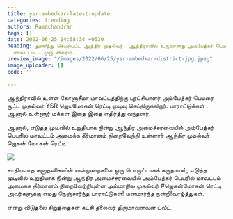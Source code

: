 ```yaml
---
title: ysr-ambedkar-latest-update
categories: trending
authors: Ramachandran
tags: []
date: 2022-06-25 14:58:34 +0530
heading: துணிந்து செயல்பட்ட ஆந்திர முதல்வர். ஆந்திராவில் உருவானது அம்பேத்கர் பெயரில்
  மாவட்டம்.. முழு விவரம்.
preview_image: "/images/2022/06/25/ysr-ambedkar-district-jpg.jpeg"
image_uploader: []
code: ''

---
```


ஆந்திராவில் உள்ள கோனாசீமா மாவட்டத்திற்கு புரட்சியாளர் அம்பேத்கர் பெயரை சூட்ட முதல்வர் YSR ஜெயமோகன் ரெட்டி முடிவு செய்திருக்கிறார்.‌ பாராட்டுக்கள் . ஆனால் உள்ளூர் மக்கள் இதை இதை எதிர்த்து வந்தனர்.

ஆனால், எடுத்த முடிவில் உறுதியாக நின்று ஆந்திர அமைச்சரவையில் அம்பேத்கர் பெயரில் மாவட்டம் அமைக்க தீர்மானம் நிறைவேற்றி உள்ளார் ஆந்திர முதல்வர் ஜெகன் மோகன் ரெட்டி.

![](/images/2022/06/25/ysr-ambedkar-1-webp.jpeg)

சாதியவாத சனாதனிகளின் வன்முறைகளை ஒரு பொருட்டாகக் கருதாமல், எடுத்த முடிவில் உறுதியாக நின்று ஆந்திர அமைச்சரவையில் அம்பேத்கர் பெயரில் மாவட்டம் அமைக்க தீர்மானம் நிறைவேற்றியுள்ள அம்மாநில முதல்வர் #ஜெகன்மோகன் ரெட்டி அவர்களுக்கு எமது நெஞ்சார்ந்த பாராட்டுகள்! மனமார்ந்த நன்றி!வாழ்த்துகள்.

என்று விடுதலை சிறுத்தைகள் கட்சி தலைவர் திருமாவளவன் ட்வீட்.

